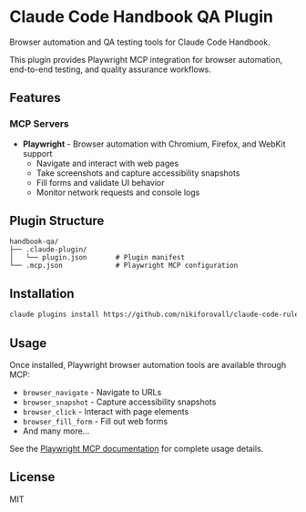 # Claude Code Handbook QA Plugin

Browser automation and QA testing tools for Claude Code Handbook.

This plugin provides Playwright MCP integration for browser automation, end-to-end testing, and quality assurance workflows.

## Features

### MCP Servers

- **Playwright** - Browser automation with Chromium, Firefox, and WebKit support
  - Navigate and interact with web pages
  - Take screenshots and capture accessibility snapshots
  - Fill forms and validate UI behavior
  - Monitor network requests and console logs

## Plugin Structure

```
handbook-qa/
├── .claude-plugin/
│   └── plugin.json       # Plugin manifest
└── .mcp.json             # Playwright MCP configuration
```

## Installation

```bash
claude plugins install https://github.com/nikiforovall/claude-code-rules/tree/main/plugins/handbook-qa
```

## Usage

Once installed, Playwright browser automation tools are available through MCP:

- `browser_navigate` - Navigate to URLs
- `browser_snapshot` - Capture accessibility snapshots
- `browser_click` - Interact with page elements
- `browser_fill_form` - Fill out web forms
- And many more...

See the [Playwright MCP documentation](https://nikiforovall.blog/claude-code-rules/component-reference/mcp-servers/playwright) for complete usage details.

## License

MIT
